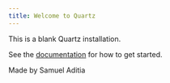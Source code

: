 ```yaml
---
title: Welcome to Quartz
---
```


This is a blank Quartz installation.

See the [documentation](https://quartz.jzhao.xyz) for how to get started.

Made by Samuel Aditia
